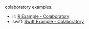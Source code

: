 colaboratory examples.

- ir: [R Example - Colaboratory](https://colab.research.google.com/github/nozma/colab_kernel_examples/blob/master/R_Example.ipynb)
- swift: [Swift Example - Colaboratory](https://colab.research.google.com/github/nozma/colab_kernel_examples/blob/master/Swift_Example.ipynb)
